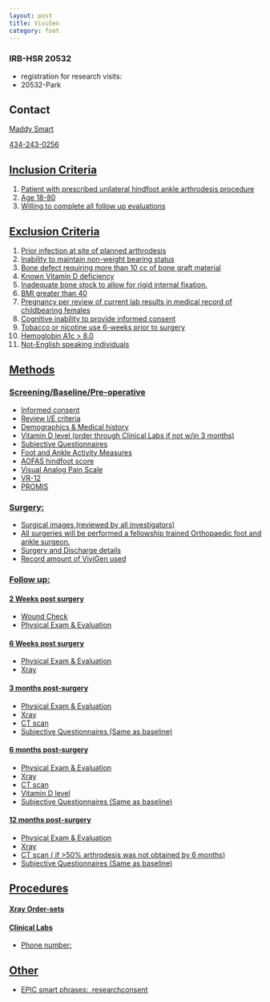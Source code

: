 ```yaml
---
layout: post
title: ViviGen
category: foot
---
```


### IRB-HSR 20532
- registration for research visits: 
- 20532-Park

## Contact

<a href="mailto:MMS4AW@hscmail.mcc.virginia.edu">Maddy Smart

434-243-0256

## Inclusion Criteria

1.  Patient with prescribed unilateral hindfoot ankle arthrodesis procedure
2.	Age 18-80
3.	Willing to complete all follow up evaluations


## Exclusion Criteria

1.	Prior infection at site of planned arthrodesis
2.	Inability to maintain non-weight bearing status 
3.	Bone defect requiring more than 10 cc of bone graft material
4.	Known Vitamin D deficiency
5.	Inadequate bone stock to allow for rigid internal fixation.
6.	BMI greater than 40
7.  Pregnancy per review of current lab results in medical record of childbearing females
8.  Cognitive inability to provide informed consent
9.  Tobacco or nicotine use 6-weeks prior to surgery
10. Hemoglobin A1c > 8.0
11. Not-English speaking individuals

## Methods

###	Screening/Baseline/Pre-operative
- Informed consent
- Review I/E criteria
- Demographics & Medical history
- Vitamin D level (order through Clinical Labs if not w/in 3 months)
- Subjective Questionnaires
- Foot and Ankle Activity Measures
- AOFAS hindfoot score
- Visual Analog Pain Scale
- VR-12
- PROMIS

### Surgery: 
- Surgical images (reviewed by all investigators)
- All surgeries will be performed a fellowship trained Orthopaedic foot and ankle surgeon.  
- Surgery and Discharge details
- Record amount of ViviGen used

### Follow up: 
#### 2 Weeks post surgery
- Wound Check
- Physical Exam & Evaluation

#### 6 Weeks post surgery
- Physical Exam & Evaluation
- Xray

#### 3 months post-surgery
- Physical Exam & Evaluation
- Xray
- CT scan
- Subjective Questionnaires (Same as baseline)

#### 6 months post-surgery
- Physical Exam & Evaluation
- Xray
- CT scan
- Vitamin D level
- Subjective Questionnaires (Same as baseline)

#### 12 months post-surgery
- Physical Exam & Evaluation
- Xray
- CT scan ( if >50% arthrodesis was not obtained by 6 months)
- Subjective Questionnaires (Same as baseline)


## Procedures

#### Xray Order-sets

#### Clinical Labs
- Phone number:  


## Other

- EPIC smart phrases: .researchconsent
